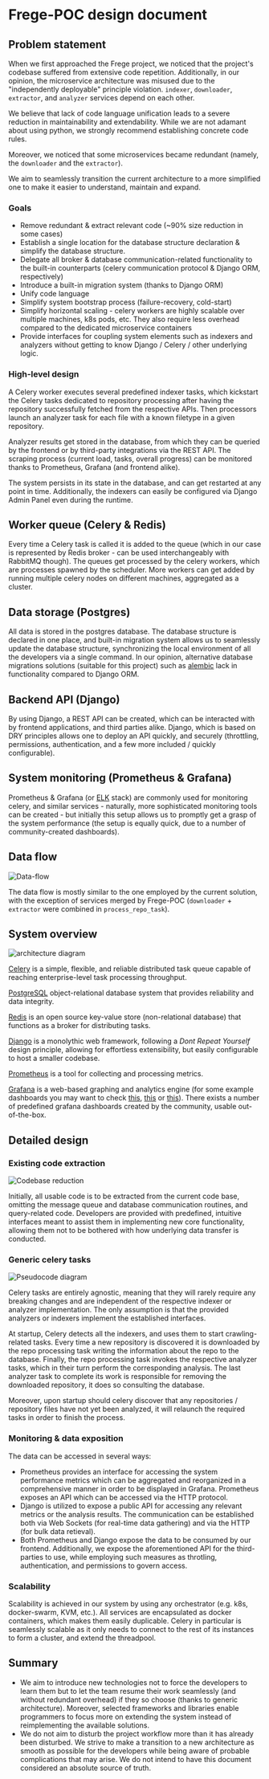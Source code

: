 # Frege-POC design document

## Problem statement

When we first approached the Frege project, we noticed that the project's codebase suffered from extensive code repetition. Additionally, in our opinion, the microservice architecture was misused due to the "independently deployable" principle violation. `indexer`, `downloader`, `extractor`, and `analyzer` services depend on each other.

We believe that lack of code language unification leads to a severe reduction in maintainability and extendability. While we are not adamant about using python, we strongly recommend establishing concrete code rules.

Moreover, we noticed that some microservices became redundant (namely, the `downloader` and the `extractor`).

We aim to seamlessly transition the current architecture to a more simplified one to make it easier to understand, maintain and expand.

### Goals

- Remove redundant & extract relevant code (~90% size reduction in some cases)
- Establish a single location for the database structure declaration & simplify the database structure.
- Delegate all broker & database communication-related functionality to the built-in counterparts (celery communication protocol & Django ORM, respectively)
- Introduce a built-in migration system (thanks to Django ORM)
- Unify code language
- Simplify system bootstrap process (failure-recovery, cold-start)
- Simplify horizontal scaling - celery workers are highly scalable over multiple machines, k8s pods, etc. They also require less overhead compared to the dedicated microservice containers
- Provide interfaces for coupling system elements such as indexers and analyzers without getting to know Django / Celery / other underlying logic.

### High-level design

A Celery worker executes several predefined indexer tasks, which kickstart the Celery tasks dedicated to repository processing after having the repository successfully fetched from the respective APIs. Then processors launch an analyzer task for each file with a known filetype in a given repository.

Analyzer results get stored in the database, from which they can be queried by the frontend or by third-party integrations via the REST API. The scraping process (current load, tasks, overall progress) can be monitored thanks to Prometheus, Grafana (and frontend alike).

The system persists in its state in the database, and can get restarted at any point in time. Additionally, the indexers can easily be configured via Django Admin Panel even during the runtime.

## Worker queue (Celery & Redis)

Every time a Celery task is called it is added to the queue (which in our case is represented by Redis broker - can be used interchangeably with RabbitMQ though).
The queues get processed by the celery workers, which are processes spawned by the scheduler. More workers can get added by running multiple celery nodes on different machines, aggregated as a cluster.

## Data storage (Postgres)

All data is stored in the postgres database. The database structure is declared in one place, and built-in migration system allows us to seamlessly update the database structure, synchronizing the local environment of all the developers via a single command. In our opinion, alternative database migrations solutions (suitable for this project) such as [alembic](https://alembic.sqlalchemy.org/en/latest/index.html) lack in functionality compared to Django ORM.

## Backend API (Django)

By using Django, a REST API can be created, which can be interacted with by frontend applications, and third parties alike. Django, which is based on DRY principles allows one to deploy an API quickly, and securely (throttling, permissions, authentication, and a few more included / quickly configurable).

## System monitoring (Prometheus & Grafana)

Prometheus & Grafana (or [ELK](https://www.elastic.co/what-is/elk-stack) stack) are commonly used for monitoring celery, and similar services - naturally, more sophisticated monitoring tools can be created - but initially this setup allows us to promptly get a grasp of the system performance (the setup is equally quick, due to a number of community-created dashboards).

## Data flow

![Data-flow](./data-flow.svg "dataflow")

The data flow is mostly similar to the one employed by the current solution, with the exception of services merged by Frege-POC (`downloader` + `extractor` were combined in `process_repo_task`).

## System overview

![architecture diagram](./system-overview.svg "architecture diagram")

[Celery](https://docs.celeryq.dev/en/stable/index.html)  is a simple, flexible, and reliable distributed task queue capable of reaching enterprise-level task processing throughput.

[PostgreSQL](https://www.postgresql.org/) object-relational database system that provides reliability and data integrity.

[Redis](https://redis.io/) is an open source key-value store (non-relational database) that functions as a broker for distributing tasks.

[Django](https://www.djangoproject.com/) is a monolythic web framework, following a *Dont Repeat Yourself* design principle, allowing for effortless extensibility, but easily configurable to host a smaller codebase.

[Prometheus](https://prometheus.io/) is a tool for collecting and processing metrics.

[Grafana](https://grafana.com/) is a web-based graphing and analytics engine (for some example dashboards you may want to check [this](https://github.com/kubernetes/ingress-nginx/tree/main/deploy/grafana/dashboards), [this](https://grafana.com/grafana/dashboards/13978?pg=dashboards&plcmt=featured-dashboard-2) or [this](https://grafana.com/grafana/dashboards/)). There exists a number of predefined grafana dashboards created by the community, usable out-of-the-box.

## Detailed design

### Existing code extraction

![Codebase reduction](./code-extraction.svg "codebase reduction")

Initially, all usable code is to be extracted from the current code base, omitting the message queue and database communication routines, and query-related code. Developers are provided with predefined, intuitive interfaces meant to assist them in implementing new core functionality, allowing them not to be bothered with how underlying data transfer is conducted.

### Generic celery tasks

![Pseudocode diagram](./system-UML.svg "pseudocode diagram")

Celery tasks are entirely agnostic, meaning that they will rarely require any breaking changes and are independent of the respective indexer or analyzer implementation. The only assumption is that the provided analyzers or indexers implement the established interfaces.

At startup, Celery detects all the indexers, and uses them to start crawling-related tasks. Every time a new repository is discovered it is downloaded by the repo processing task writing the information about the repo to the database. Finally, the repo processing task invokes the respective analyzer tasks, which in their turn perform the corresponding analysis. The last analyzer task to complete its work is responsible for removing the downloaded repository, it does so consulting the database.

Moreover, upon startup should celery discover that any repositories / repository files have not yet been analyzed, it will relaunch the required tasks in order to finish the process.

### Monitoring & data exposition

The data can be accessed in several ways:

- Prometheus provides an interface for accessing the system performance metrics which can be aggregated and reorganized in a comprehensive manner in order to be displayed in Grafana. Prometheus exposes an API which can be accessed via the HTTP protocol.
- Django is utilized to expose a public API for accessing any relevant metrics or the analysis results. The communication can be established both via Web Sockets (for real-time data gathering) and via the HTTP (for bulk data retieval).
- Both Prometheus and Django expose the data to be consumed by our frontend. Additionally, we expose the aforementioned API for the third-parties to use, while employing such measures as throtling, authentication, and permissions to govern access.

### Scalability

Scalability is achieved in our system by using any orchestrator (e.g. k8s, docker-swarm, KVM, etc.). All services are encapsulated as docker containers, which makes them easily duplicable. Celery in particular is seamlessly scalable as it only needs to connect to the rest of its instances to form a cluster, and extend the threadpool.

## Summary

- We aim to introduce new technologies not to force the developers to learn them but to let the team resume their work seamlessly (and without redundant overhead) if they so choose (thanks to generic architecture). Moreover, selected frameworks and libraries enable programmers to focus more on extending the system instead of reimplementing the available solutions.
- We do not aim to disturb the project workflow more than it has already been disturbed. We strive to make a transition to a new architecture as smooth as possible for the developers while being aware of probable complications that may arise. We do not intend to have this document considered an absolute source of truth.
